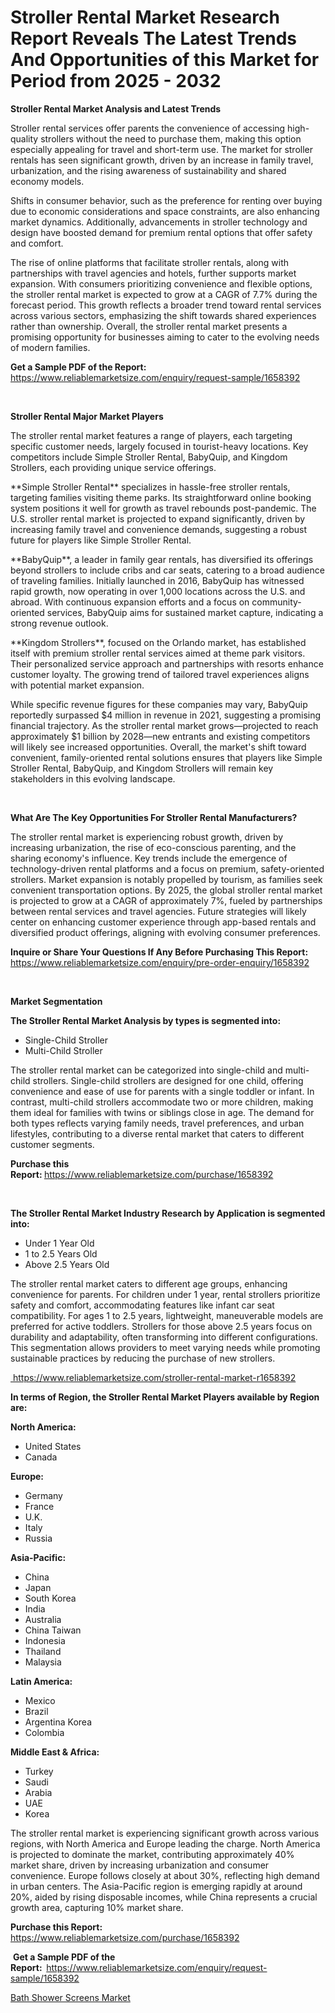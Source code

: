 <p><h1>Stroller Rental Market Research Report Reveals The Latest Trends And Opportunities of this Market for Period from 2025 - 2032</h1></p><p><strong>Stroller Rental Market Analysis and Latest Trends</strong></p>
<p><p>Stroller rental services offer parents the convenience of accessing high-quality strollers without the need to purchase them, making this option especially appealing for travel and short-term use. The market for stroller rentals has seen significant growth, driven by an increase in family travel, urbanization, and the rising awareness of sustainability and shared economy models. </p><p>Shifts in consumer behavior, such as the preference for renting over buying due to economic considerations and space constraints, are also enhancing market dynamics. Additionally, advancements in stroller technology and design have boosted demand for premium rental options that offer safety and comfort. </p><p>The rise of online platforms that facilitate stroller rentals, along with partnerships with travel agencies and hotels, further supports market expansion. With consumers prioritizing convenience and flexible options, the stroller rental market is expected to grow at a CAGR of 7.7% during the forecast period. This growth reflects a broader trend toward rental services across various sectors, emphasizing the shift towards shared experiences rather than ownership. Overall, the stroller rental market presents a promising opportunity for businesses aiming to cater to the evolving needs of modern families.</p></p>
<p><strong>Get a Sample PDF of the Report:&nbsp;</strong> <a href="https://www.reliablemarketsize.com/enquiry/request-sample/1658392?utm_campaign=2444&utm_medium=2&utm_source=Github&utm_content=ia&utm_term=04042025&utm_id=stroller-rental">https://www.reliablemarketsize.com/enquiry/request-sample/1658392</a></p>
<p>&nbsp;</p>
<p><strong>Stroller Rental Major Market Players</strong></p>
<p><p>The stroller rental market features a range of players, each targeting specific customer needs, largely focused in tourist-heavy locations. Key competitors include Simple Stroller Rental, BabyQuip, and Kingdom Strollers, each providing unique service offerings.</p><p>**Simple Stroller Rental** specializes in hassle-free stroller rentals, targeting families visiting theme parks. Its straightforward online booking system positions it well for growth as travel rebounds post-pandemic. The U.S. stroller rental market is projected to expand significantly, driven by increasing family travel and convenience demands, suggesting a robust future for players like Simple Stroller Rental.</p><p>**BabyQuip**, a leader in family gear rentals, has diversified its offerings beyond strollers to include cribs and car seats, catering to a broad audience of traveling families. Initially launched in 2016, BabyQuip has witnessed rapid growth, now operating in over 1,000 locations across the U.S. and abroad. With continuous expansion efforts and a focus on community-oriented services, BabyQuip aims for sustained market capture, indicating a strong revenue outlook.</p><p>**Kingdom Strollers**, focused on the Orlando market, has established itself with premium stroller rental services aimed at theme park visitors. Their personalized service approach and partnerships with resorts enhance customer loyalty. The growing trend of tailored travel experiences aligns with potential market expansion.</p><p>While specific revenue figures for these companies may vary, BabyQuip reportedly surpassed $4 million in revenue in 2021, suggesting a promising financial trajectory. As the stroller rental market grows—projected to reach approximately $1 billion by 2028—new entrants and existing competitors will likely see increased opportunities. Overall, the market's shift toward convenient, family-oriented rental solutions ensures that players like Simple Stroller Rental, BabyQuip, and Kingdom Strollers will remain key stakeholders in this evolving landscape.</p></p>
<p>&nbsp;</p>
<p><strong>What Are The Key Opportunities For Stroller Rental Manufacturers?</strong></p>
<p><p>The stroller rental market is experiencing robust growth, driven by increasing urbanization, the rise of eco-conscious parenting, and the sharing economy's influence. Key trends include the emergence of technology-driven rental platforms and a focus on premium, safety-oriented strollers. Market expansion is notably propelled by tourism, as families seek convenient transportation options. By 2025, the global stroller rental market is projected to grow at a CAGR of approximately 7%, fueled by partnerships between rental services and travel agencies. Future strategies will likely center on enhancing customer experience through app-based rentals and diversified product offerings, aligning with evolving consumer preferences.</p></p>
<p><strong>Inquire or Share Your Questions If Any Before Purchasing This Report:</strong> <a href="https://www.reliablemarketsize.com/enquiry/pre-order-enquiry/1658392?utm_campaign=2444&utm_medium=2&utm_source=Github&utm_content=ia&utm_term=04042025&utm_id=stroller-rental">https://www.reliablemarketsize.com/enquiry/pre-order-enquiry/1658392</a></p>
<p>&nbsp;</p>
<p><strong>Market Segmentation</strong></p>
<p><strong>The Stroller Rental Market Analysis by types is segmented into:</strong></p>
<p><ul><li>Single-Child Stroller</li><li>Multi-Child Stroller</li></ul></p>
<p><p>The stroller rental market can be categorized into single-child and multi-child strollers. Single-child strollers are designed for one child, offering convenience and ease of use for parents with a single toddler or infant. In contrast, multi-child strollers accommodate two or more children, making them ideal for families with twins or siblings close in age. The demand for both types reflects varying family needs, travel preferences, and urban lifestyles, contributing to a diverse rental market that caters to different customer segments.</p></p>
<p><strong>Purchase this Report:&nbsp;</strong><a href="https://www.reliablemarketsize.com/purchase/1658392?utm_campaign=2444&utm_medium=2&utm_source=Github&utm_content=ia&utm_term=04042025&utm_id=stroller-rental">https://www.reliablemarketsize.com/purchase/1658392</a></p>
<p>&nbsp;</p>
<p><strong>The Stroller Rental Market Industry Research by Application is segmented into:</strong></p>
<p><ul><li>Under 1 Year Old</li><li>1 to 2.5 Years Old</li><li>Above 2.5 Years Old</li></ul></p>
<p><p>The stroller rental market caters to different age groups, enhancing convenience for parents. For children under 1 year, rental strollers prioritize safety and comfort, accommodating features like infant car seat compatibility. For ages 1 to 2.5 years, lightweight, maneuverable models are preferred for active toddlers. Strollers for those above 2.5 years focus on durability and adaptability, often transforming into different configurations. This segmentation allows providers to meet varying needs while promoting sustainable practices by reducing the purchase of new strollers.</p></p>
<p><a href="https://www.reliablemarketsize.com/stroller-rental-market-r1658392?utm_campaign=2444&utm_medium=2&utm_source=Github&utm_content=ia&utm_term=04042025&utm_id=stroller-rental">&nbsp;https://www.reliablemarketsize.com/stroller-rental-market-r1658392</a></p>
<p><strong>In terms of Region, the Stroller Rental Market Players available by Region are:</strong></p>
<p>
    <p> <strong> North America: </strong>
        <ul>
            <li>United States</li>
            <li>Canada</li>
        </ul>
        </p> 
    <p> <strong> Europe: </strong>
        <ul>
            <li>Germany</li>
            <li>France</li>
            <li>U.K.</li>
            <li>Italy</li>
            <li>Russia</li>
        </ul>
        </p> 
    <p> <strong> Asia-Pacific: </strong>
        <ul>
            <li>China</li>
            <li>Japan</li>
            <li>South Korea</li>
            <li>India</li>
            <li>Australia</li>
            <li>China Taiwan</li>
            <li>Indonesia</li>
            <li>Thailand</li>
            <li>Malaysia</li>
        </ul>
        </p> 
    <p> <strong> Latin America: </strong>
        <ul>
            <li>Mexico</li>
            <li>Brazil</li>
            <li>Argentina Korea</li>
            <li>Colombia</li>
        </ul>
        </p> 
    <p> <strong> Middle East & Africa: </strong>
        <ul>
            <li>Turkey</li>
            <li>Saudi</li>
            <li>Arabia</li>
            <li>UAE</li>
            <li>Korea</li>
        </ul>
    </p>
    </p>
<p><p>The stroller rental market is experiencing significant growth across various regions, with North America and Europe leading the charge. North America is projected to dominate the market, contributing approximately 40% market share, driven by increasing urbanization and consumer convenience. Europe follows closely at about 30%, reflecting high demand in urban centers. The Asia-Pacific region is emerging rapidly at around 20%, aided by rising disposable incomes, while China represents a crucial growth area, capturing 10% market share.</p></p>
<p><strong>Purchase this Report: </strong><a href="https://www.reliablemarketsize.com/purchase/1658392?utm_campaign=2444&utm_medium=2&utm_source=Github&utm_content=ia&utm_term=04042025&utm_id=stroller-rental">https://www.reliablemarketsize.com/purchase/1658392</a></p>
<p>&nbsp;<strong>Get a Sample PDF of the Report:&nbsp;&nbsp;</strong><a href="https://www.reliablemarketsize.com/enquiry/request-sample/1658392?utm_campaign=2444&utm_medium=2&utm_source=Github&utm_content=ia&utm_term=04042025&utm_id=stroller-rental">https://www.reliablemarketsize.com/enquiry/request-sample/1658392</a></p>
<p><strong></strong></p>
<p><p><a href="https://github.com/WashimHussain441/Market-Research-Report-List-2/blob/main/bath-shower-screens-market.md?utm_campaign=2444&utm_medium=2&utm_source=Github&utm_content=ia&utm_term=04042025&utm_id=stroller-rental">Bath Shower Screens Market</a></p></p>